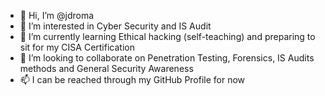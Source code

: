 - 👋 Hi, I’m @jdroma
- 👀 I’m interested in Cyber Security and IS Audit
- 🌱 I’m currently learning Ethical hacking (self-teaching) and preparing to sit for my CISA Certification
- 💞️ I’m looking to collaborate on Penetration Testing, Forensics, IS Audits methods and General Security Awareness
- 📫 I can be reached through my GitHub Profile for now

<!---
jdroma/jdroma is a ✨ special ✨ repository because its `README.md` (this file) appears on your GitHub profile.
You can click the Preview link to take a look at your changes.
--->
